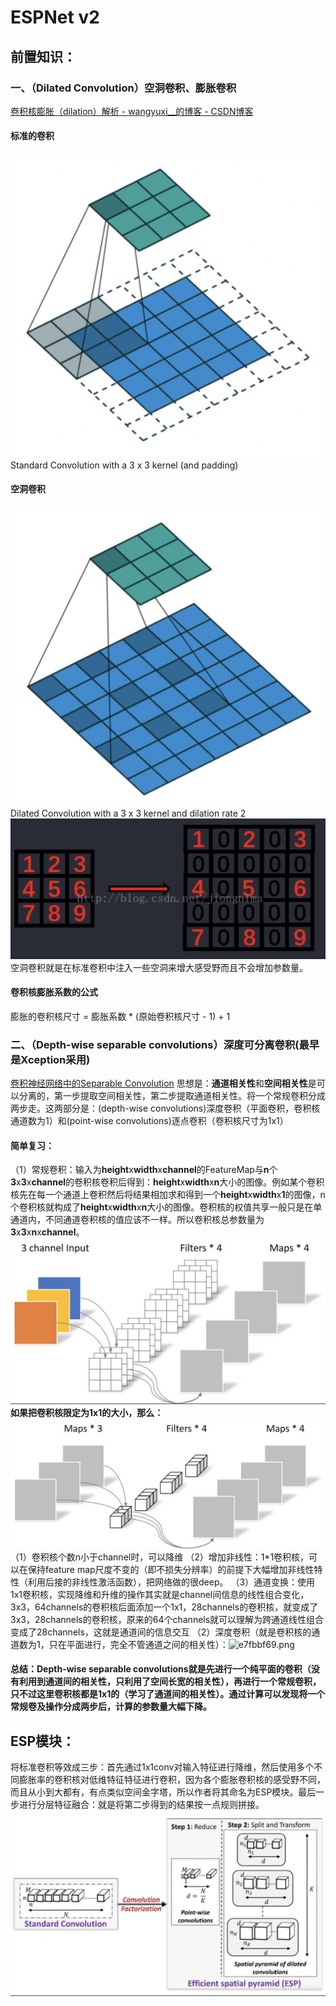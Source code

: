 # ESPNet v2
## 前置知识：
### 一、（Dilated Convolution）空洞卷积、膨胀卷积
[卷积核膨胀（dilation）解析 - wangyuxi__的博客 - CSDN博客](https://blog.csdn.net/wangyuxi__/article/details/83003357)
#### 标准的卷积
![ff62dada.png](images/1.jpg)
Standard Convolution with a 3 x 3 kernel (and padding)
#### 空洞卷积
![732eb0b1.png](images/2.jpg)
Dilated Convolution with a 3 x 3 kernel and dilation rate 2
![1e5b9622.png](images/3.jpg)
空洞卷积就是在标准卷积中注入一些空洞来增大感受野而且不会增加参数量。
#### 卷积核膨胀系数的公式
膨胀的卷积核尺寸 = 膨胀系数 * (原始卷积核尺寸 - 1) + 1
### 二、（Depth-wise separable convolutions）深度可分离卷积(最早是Xception采用)
[卷积神经网络中的Separable Convolution](https://yinguobing.com/separable-convolution/)
思想是：**通道相关性**和**空间相关性**是可以分离的，第一步提取空间相关性，第二步提取通道相关性。将一个常规卷积分成两步走。这两部分是：(depth-wise convolutions)深度卷积（平面卷积，卷积核通道数为1）和(point-wise convolutions)逐点卷积（卷积核尺寸为1x1）
#### 简单复习：
（1）常规卷积：输入为**height**x**width**x**channel**的FeatureMap与**n**个**3**x**3**x**channel**的卷积核卷积后得到：**height**x**width**x**n**大小的图像。例如某个卷积核先在每一个通道上卷积然后将结果相加求和得到一个**height**x**width**x**1**的图像，n个卷积核就构成了**height**x**width**x**n**大小的图像。卷积核的权值共享一般只是在单通道内，不同通道卷积核的值应该不一样。所以卷积核总参数量为**3**x**3**x**n**x**channel**。
![f293f042.png](images/4.jpg)
**如果把卷积核限定为1x1的大小，那么：**
![4e2e4b75.png](images/5.jpg)
（1）卷积核个数n小于channel时，可以降维
（2）增加非线性：1\*1卷积核，可以在保持feature map尺度不变的（即不损失分辨率）的前提下大幅增加非线性特性（利用后接的非线性激活函数），把网络做的很deep。
（3）通道变换：使用1x1卷积核，实现降维和升维的操作其实就是channel间信息的线性组合变化，3x3，64channels的卷积核后面添加一个1x1，28channels的卷积核，就变成了3x3，28channels的卷积核，原来的64个channels就可以理解为跨通道线性组合变成了28channels，这就是通道间的信息交互
（2）深度卷积（就是卷积核的通道数为1，只在平面进行，完全不管通道之间的相关性）：![e7fbbf69.png](images/6.png)
#### 总结：Depth-wise separable convolutions就是先进行一个纯平面的卷积（没有利用到通道间的相关性，只利用了空间长宽的相关性），再进行一个常规卷积，只不过这里卷积核都是1x1的（学习了通道间的相关性）。通过计算可以发现将一个常规卷及操作分成两步后，计算的参数量大幅下降。

## ESP模块：
将标准卷积等效成三步：首先通过1x1conv对输入特征进行降维，然后使用多个不同膨胀率的卷积核对低维特征特征进行卷积，因为各个膨胀卷积核的感受野不同，而且从小到大都有，有点类似空间金字塔，所以作者将其命名为ESP模块。最后一步进行分层特征融合：就是将第二步得到的结果按一点规则拼接。
![0829ae29.png](images/7.jpg)

